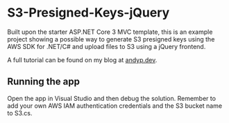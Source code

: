 # S3-Presigned-Keys-jQuery

Built upon the starter ASP.NET Core 3 MVC template, this is an example project showing a possible way to generate S3 presigned keys using the AWS SDK for .NET/C# and upload files to S3 using a jQuery frontend.

A full tutorial can be found on my blog at [andyp.dev](https://andyp.dev/posts/generate-aws-s3-presigned-keys-in-c-for-jquery-frontend).

## Running the app
Open the app in Visual Studio and then debug the solution. Remember to add your own AWS IAM authentication credentials and the S3 bucket name to S3.cs.
